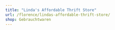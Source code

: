 ```yaml
---
title: "Linda's Affordable Thrift Store"
url: /florence/lindas-affordable-thrift-store/
shop: Gebrauchtwaren
---
```

